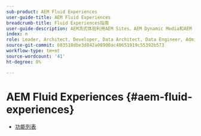 ```yaml
---
sub-product: AEM Fluid Experiences
user-guide-title: AEM Fluid Experiences
breadcrumb-title: Fluid Experiences指南
user-guide-description: AEM流式体验利用AEM Sites、AEM Dynamic Media和AEM Assets等强大的功能集，为无头内容交付提供了强大的解决方案。
index: n
role: Leader, Architect, Developer, Data Architect, Data Engineer, Admin, User
source-git-commit: 603518dbe3d842a08900ac40651919c55392b573
workflow-type: tm+mt
source-wordcount: '41'
ht-degree: 0%

---
```



# AEM Fluid Experiences {#aem-fluid-experiences}

+ [功能列表](/help/fluid-experiences/feature-list.md)